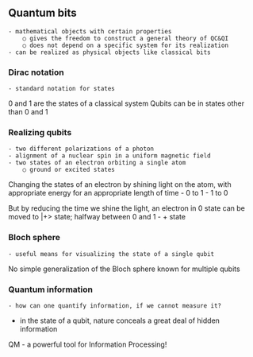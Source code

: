 ## Quantum bits

	- mathematical objects with certain properties
		○ gives the freedom to construct a general theory of QC&QI
		○ does not depend on a specific system for its realization
	- can be realized as physical objects like classical bits

### Dirac notation
	- standard notation for states

0 and 1 are the states of a classical system
Qubits can be in states other than 0 and 1

### Realizing qubits
	- two different polarizations of a photon
	- alignment of a nuclear spin in a uniform magnetic field
	- two states of an electron orbiting a single atom
		○ ground or excited states

Changing the states of an electron by shining light on the atom, with appropriate energy for an appropriate length of time
	- 0 to 1
	- 1 to 0

But by reducing the time we shine the light, an electron in 0 state can be moved to |+> state; halfway between 0 and 1
	- + state


### Bloch sphere
	- useful means for visualizing the state of a single qubit

No simple generalization of the Bloch sphere known for multiple qubits

### Quantum information
	- how can one quantify information, if we cannot measure it?
  - in the state of a qubit, nature conceals a great deal of hidden information
  
QM - a powerful tool for Information Processing!
